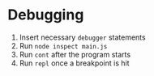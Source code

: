 # Debugging

1. Insert necessary `debugger` statements
2. Run `node inspect main.js` 
3. Run `cont` after the program starts
4. Run `repl` once a breakpoint is hit
